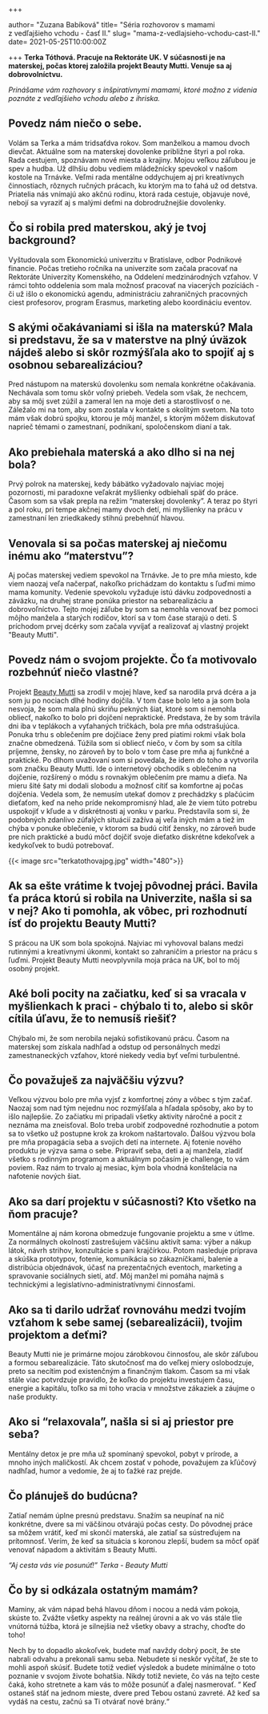 +++

author= "Zuzana Babíková"
title= "Séria rozhovorov s mamami z&nbsp;vedľajšieho vchodu - časť II."
slug= "mama-z-vedlajsieho-vchodu-cast-II."
date= 2021-05-25T10:00:00Z

+++
**Terka Tóthová. Pracuje na Rektoráte UK. V súčasnosti je na materskej, počas ktorej založila projekt Beauty Mutti.
Venuje sa aj dobrovolníctvu.**

*Prinášame vám rozhovory s inšpiratívnymi mamami, ktoré možno z&nbsp;videnia poznáte z&nbsp;vedľajšieho vchodu alebo z ihriska.*

<!--more-->


## Povedz nám niečo o sebe.

Volám sa Terka a mám tridsaťdva rokov. Som manželkou a mamou dvoch dievčat. Aktuálne som na materskej dovolenke približne štyri a pol roka. 
Rada cestujem, spoznávam nové miesta a krajiny. Mojou veľkou záľubou je spev a hudba. Už dlhšiu dobu vediem mládežnícky spevokol v našom kostole na Trnávke. 
Veľmi rada mentálne oddychujem aj pri kreatívnych činnostiach, rôznych ručných prácach, ku ktorým ma to ťahá už od detstva.  
Priatelia nás vnímajú ako akčnú rodinu, ktorá rada cestuje, objavuje nové, nebojí sa vyraziť aj s malými deťmi na dobrodružnejšie dovolenky.


## Čo si robila pred materskou, aký je tvoj background?

Vyštudovala som  Ekonomickú univerzitu v Bratislave, odbor Podnikové financie. Počas tretieho ročníka na univerzite som začala pracovať na Rektoráte 
Univerzity Komenského, na Oddelení medzinárodných vzťahov. V rámci tohto oddelenia som mala možnosť pracovať na viacerých pozíciách - či už išlo o ekonomickú 
agendu, administráciu zahraničných pracovných ciest profesorov, program Erasmus, marketing alebo koordináciu eventov. 


## S akými očakávaniami si išla na materskú? Mala si predstavu, že sa v materstve na plný úväzok nájdeš alebo si skôr rozmýšľala ako to spojiť aj s osobnou sebarealizáciou?

Pred nástupom na materskú dovolenku som nemala konkrétne očakávania. Nechávala som tomu skôr voľný priebeh. Vedela som však, že nechcem, aby sa môj svet zúžil 
a zameral len na moje deti a starostlivosť o ne. Záležalo mi na tom, aby som zostala v kontakte s okolitým svetom. Na toto mám však dobrú spojku, ktorou je 
môj manžel, s ktorým môžem diskutovať naprieč témami o zamestnaní, podnikaní, spoločenskom dianí a tak.


## Ako prebiehala materská a ako dlho si na nej bola? 

Prvý polrok na materskej, kedy bábätko vyžadovalo najviac mojej pozornosti, mi paradoxne veľakrát myšlienky odbiehali späť do práce. Časom som sa 
však prepla na režim “materskej dovolenky”. A teraz po štyri a pol roku, pri tempe akčnej mamy dvoch detí, mi myšlienky na prácu v zamestnaní len zriedkakedy
stihnú prebehnúť hlavou. 


## Venovala si sa počas materskej aj niečomu inému ako “materstvu”? 

Aj počas materskej vediem spevokol na Trnávke. Je to pre mňa miesto, kde viem naozaj veľa načerpať, nakoľko prichádzam do kontaktu s ľuďmi 
mimo mama komunity. Vedenie spevokolu vyžaduje istú dávku zodpovednosti a záväzku, na druhej strane ponúka priestor na sebarealizáciu a dobrovoľníctvo. 
Tejto mojej záľube by som sa nemohla venovať bez pomoci môjho manžela a starých rodičov, ktorí sa v tom čase starajú o deti. 
S príchodom prvej dcérky som začala vyvíjať a realizovať aj vlastný projekt "Beauty Mutti".

 
## Povedz nám o svojom projekte. Čo ťa motivovalo rozbehnúť niečo vlastné?

Projekt [Beauty Mutti](https://www.beautymutti.sk/) sa zrodil v mojej hlave, keď sa narodila prvá dcéra a ja som ju po nociach dlhé hodiny dojčila. V tom čase bolo leto a ja som bola 
nesvoja, že som mala plnú skriňu pekných šiat, ktoré som si nemohla obliecť, nakoľko to bolo pri dojčení nepraktické. Predstava, že by som trávila dni iba 
v teplákoch a vyťahaných tričkách, bola pre mňa odstrašujúca. Ponuka trhu s oblečením pre dojčiace ženy pred piatimi rokmi však bola značne obmedzená. Túžila 
som si obliecť niečo, v čom by som sa cítila príjemne, žensky, no zároveň by to bolo v tom čase pre mňa aj funkčné a praktické.
Po dlhom uvažovaní som si povedala, že idem do toho a vytvorila som značku Beauty Mutti. Ide o internetový obchodík s oblečením na dojčenie, rozšírený o módu 
s rovnakým oblečením pre mamu a dieťa. Na mieru šité šaty mi dodali slobodu a možnosť cítiť sa komfortne aj počas dojčenia. Vedela som, že nemusím utekať domov 
z prechádzky s plačúcim dieťaťom, keď na neho príde nekompromisný hlad, ale že viem túto potrebu uspokojiť v kľude a v diskrétnosti aj vonku v parku. 
Predstavila som si, že podobných zdanlivo zúfalých situácií zažíva aj veľa iných mám a tiež im chýba v ponuke oblečenie, v ktorom sa budú cítiť žensky, 
no zároveň bude pre nich praktické a budú môcť dojčiť svoje dieťatko diskrétne kdekoľvek a kedykoľvek to budú potrebovať.  

{{< image src="terkatothovajpg.jpg" width="480">}}

## Ak sa ešte vrátime k tvojej pôvodnej práci. Bavila ťa práca ktorú si robila na Univerzite, našla si sa v nej? Ako ti pomohla, ak vôbec, pri rozhodnutí ísť do projektu Beauty Mutti?

S prácou na UK som bola spokojná. Najviac mi vyhovoval balans medzi rutinnými a kreatívnymi úkonmi, kontakt so zahraničím a priestor na prácu s ľuďmi. 
Projekt Beauty Mutti neovplyvnila moja práca na UK, bol to môj osobný projekt. 


## Aké boli pocity na začiatku, keď si sa vracala v myšlienkach k praci - chýbalo ti to, alebo si skôr cítila úľavu, že to nemusíš riešiť?

Chýbalo mi, že som nerobila nejakú sofistikovanú prácu. Časom na materskej som získala nadhľad a odstup od personálnych medzi zamestnaneckých vzťahov, ktoré 
niekedy vedia byť veľmi turbulentné. 


## Čo považuješ za najväčšiu výzvu?


Veľkou výzvou bolo pre mňa vyjsť z komfortnej zóny a vôbec s tým začať. Naozaj som nad tým nejednu noc rozmýšľala a hľadala spôsoby, ako by to išlo najlepšie. 
Zo začiatku mi pripadali všetky aktivity náročné a pocit z neznáma ma zneisťoval. Bolo treba urobiť zodpovedné rozhodnutie a potom sa to všetko už postupne
krok za krokom naštartovalo. Ďalšou výzvou bola pre mňa propagácia seba a svojich detí na internete. Aj fotenie nového produktu je výzva sama o sebe. 
Pripraviť seba, deti a aj manžela, zladiť všetko s rodinným programom a aktuálnym počasím je challenge, to vám poviem. Raz nám to trvalo aj mesiac, kým bola 
vhodná konštelácia na nafotenie nových šiat.


## Ako sa darí projektu v súčasnosti? Kto všetko na ňom pracuje?

Momentálne aj nám korona obmedzuje fungovanie projektu a sme v útlme. Za normálnych okolností zastrešujem väčšinu aktivít sama: výber a nákup 
látok, návrh strihov, konzultácie s pani krajčírkou. Potom nasleduje príprava a skúška prototypov, fotenie, komunikácia so zákazníčkami, balenie a distribúcia
objednávok, účasť na prezentačných eventoch, marketing a spravovanie sociálnych sietí, atď. Môj manžel mi pomáha najmä s technickými 
a legislatívno-administratívnymi činnosťami. 


## Ako sa ti darilo udržať rovnováhu medzi tvojím vzťahom k sebe samej (sebarealizácii), tvojim projektom a deťmi? 

Beauty Mutti nie je primárne mojou zárobkovou činnosťou, ale skôr záľubou a formou sebarealizácie. Táto skutočnosť ma do veľkej miery oslobodzuje, preto sa 
necítim pod existenčným a finančným tlakom.   Časom sa mi však stále viac potvrdzuje pravidlo, že koľko do projektu investujem času, energie a kapitálu, toľko sa 
mi toho vracia v množstve zákaziek a záujme o naše produkty. 


## Ako si “relaxovala”, našla si si aj priestor pre seba? 


Mentálny detox je pre mňa už spomínaný spevokol, pobyt v prírode, a mnoho iných maličkostí. Ak chcem zostať v pohode, považujem za kľúčový nadhľad, humor a vedomie,
že aj to ťažké raz prejde.  


## Čo plánuješ do budúcna?

Zatiaľ nemám úplne presnú predstavu. Snažím sa neupínať na nič konkrétne, dvere sa mi väčšinou otvárajú počas cesty. Do pôvodnej práce sa môžem vrátiť, keď mi
skončí materská, ale zatiaľ sa sústreďujem na prítomnosť. Verím, že keď sa situácia s koronou zlepší, budem sa môcť opäť venovať nápadom a aktivitám s Beauty Mutti. 


*“Aj cesta vás vie posunúť!”
									Terka -  Beauty Mutti*




## Čo by si odkázala ostatným mamám? 

Maminy, ak vám nápad behá hlavou dňom i nocou a nedá vám pokoja, skúste to. Zvážte všetky aspekty na reálnej úrovni a ak vo vás stále tlie vnútorná túžba, ktorá 
je silnejšia než všetky obavy a strachy, choďte do toho! 

Nech by to dopadlo akokoľvek, budete mať navždy dobrý pocit, že ste nabrali odvahu a prekonali samu seba. Nebudete si neskôr vyčítať, že ste to mohli aspoň 
skúsiť. Budete totiž vedieť výsledok a budete minimálne o toto poznanie v svojom živote bohatšia. Nikdy totiž neviete, čo vás na tejto ceste čaká, koho 
stretnete a kam vás to môže posunúť a ďalej nasmerovať. 
“ Keď ostaneš stáť na jednom mieste, dvere pred Tebou ostanú zavreté. Až keď sa vydáš na cestu, začnú sa Ti otvárať nové brány.“ 
